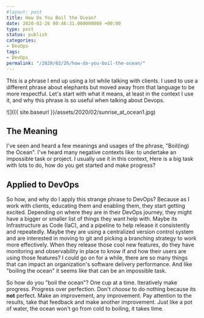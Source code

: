 ```yaml
---
#layout: post
title: How Do You Boil the Ocean?
date: 2020-02-26 00:46:31.000000000 +00:00
type: post
status: publish
categories:
- DevOps
tags:
- DevOps
permalink: "/2020/02/26/how-do-you-boil-the-ocean/"
---
```

This is a phrase I end up using a lot while talking with clients. I used to use a different phrase about elephants but moved away from that language to be more respectful. Let's start with what it means, at least in the context I use it, and why this phrase is so useful when talking about Devops.

![]({{ site.baseurl }}/assets/2020/02/sunrise_at_ocean1.jpg)

## The Meaning

I've seen and heard a few meanings and usages of the phrase, "Boil(ing) the Ocean". I've heard many negative contexts like: to undertake an impossible task or project. I usually use it in this context, Here is a big task with lots to do, how do you get started and make progress?

## Applied to DevOps

So how, and why do I apply this strange phrase to DevOps? Because as I work with clients, educating them and enabling them, they start getting excited. Depending on where they are in their DevOps journey, they might have a bigger or smaller list of things they want help with. Maybe its Infrastructure as Code (IaC), and a pipeline to help release it consistently and repeatedly. Maybe they are using a centralized version control system and are interested in moving to git and picking a branching strategy to work more effectively. When they release those cool new features, do they have monitoring and observability in place to know if and how their users are using those features? I could go on for a while, there are so many things that can impact an organization's software delivery performance. And like "boiling the ocean" it seems like that can be an impossible task.

So how do you "boil the ocean"? One cup at a time. Iteratively make progress. Progress over perfection. Don't _choose_ to do nothing because its **not** perfect. Make an improvement, any improvement. Pay attention to the results, take that feedback and make another improvement. Just like a pot of water, the ocean won't go from cold to boiling, it takes time.